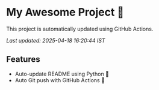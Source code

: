 # My Awesome Project 🚀

This project is automatically updated using GitHub Actions.

_Last updated: 2025-04-18 16:20:44 IST_

## Features
- Auto-update README using Python 🐍
- Auto Git push with GitHub Actions 🤖
